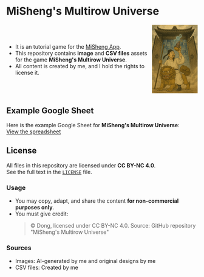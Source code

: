 # MiSheng's Multirow Universe

<div style="display: flex; align-items: center;">

<div style="flex: 1; padding-right: 10px;">

- It is an tutorial game for the [MiSheng App](https://github.com/rr37/MiSheng-App). 
- This repository contains **image** and **CSV files** assets for the game **MiSheng's Multirow Universe**.    
- All content is created by me, and I hold the rights to license it.

</div>

<div>
  <img src="img/fengmian.png" alt="MiSheng's Multirow Universe cover" width="120">
</div>

</div>


## Example Google Sheet
Here is the example Google Sheet for **MiSheng's Multirow Universe**:  
[View the spreadsheet](https://docs.google.com/spreadsheets/d/1e6mD6Q_UKETNc7qrAeQA5M_Few-vwOhrBN-LFJIeohM/edit?usp=sharing)

## License
All files in this repository are licensed under **CC BY-NC 4.0**.  
See the full text in the [`LICENSE`](LICENSE) file.

### Usage
- You may copy, adapt, and share the content **for non-commercial purposes only**.
- You must give credit:  
  > © Dong, licensed under CC BY-NC 4.0. Source: GitHub repository "MiSheng's Multirow Universe"

### Sources
- Images: AI-generated by me and original designs by me
- CSV files: Created by me
